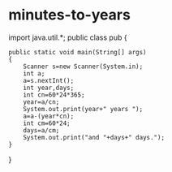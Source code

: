 # minutes-to-years
import java.util.*;
public class pub {

	public static void main(String[] args) 
	{
		Scanner s=new Scanner(System.in);
		int a;
		a=s.nextInt();
		int year,days;
		int cn=60*24*365;
		year=a/cn;
		System.out.print(year+" years ");
		a=a-(year*cn);
		int cm=60*24;
		days=a/cm;
		System.out.print("and "+days+" days.");
	}
}
